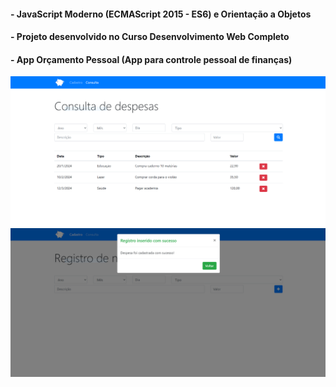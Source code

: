  #### - JavaScript Moderno (ECMAScript 2015 - ES6) e Orientação a Objetos
 #### - Projeto desenvolvido no Curso Desenvolvimento Web Completo
 #### - App Orçamento Pessoal (App para controle pessoal de finanças)
 

 <img src="https://github.com/RobsonMattosProgramador/app-despesa-pessoal-com-JavaScript/blob/main/tela1.PNG">
 <img src="https://github.com/RobsonMattosProgramador/app-despesa-pessoal-com-JavaScript/blob/main/tela2.PNG">
